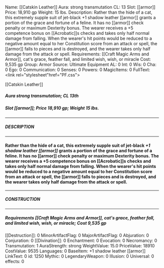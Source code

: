 Name: [[Catskin Leather]]
Aura: strong transmutation
CL: 13
Slot: [[armor]]
Price: 18,910 gp
Weight: 15 lbs.
Description: Rather than the hide of a cat, this extremely supple suit of jet-black +1 shadow leather [[armor]] grants a portion of the grace and fortune of a feline. It has no [[armor]] check penalty or maximum Dexterity bonus. The wearer receives a +5 competence bonus on [[Acrobatic]]s checks and takes only half normal damage from falling. When the wearer's hit points would be reduced to a negative amount equal to her Constitution score from an attack or spell, the [[armor]] falls to pieces and is destroyed, and the wearer takes only half damage from the attack or spell.
Requirements: [[Craft Magic Arms and Armor]], cat's grace, feather fall, and limited wish, wish, or miracle
Cost: 9,535 gp
Group: Armor
Source: Ultimate Equipment
AL: 0
Int: 0
Wis: 0
Cha: 0
Ego: 0
Communication: 0
Senses: 0
Powers: 0
MagicItems: 0
FullText: <link rel="stylesheet"href="PF.css"><div class="heading"><p class="alignleft">[[Catskin Leather]]</p><div style="clear: both;"></div></div><div><h5><b>Aura </b>strong transmutation; <b>CL </b>13th</h5><h5><b>Slot </b>[[armor]]; <b>Price </b>18,910 gp; <b>Weight </b>15 lbs.</h5></div><hr/><div><h5><b>DESCRIPTION</b></h5></div><hr/><div><h4><p>Rather than the hide of a cat, this extremely supple suit of jet-black <i>+1 shadow leather [[armor]]</i> grants a portion of the grace and fortune of a feline. It has no [[armor]] check penalty or maximum Dexterity bonus. The wearer receives a +5 competence bonus on [[Acrobatic]]s checks and takes only half normal damage from falling. When the wearer's hit points would be reduced to a negative amount equal to her Constitution score from an attack or spell, the [[armor]] falls to pieces and is destroyed, and the wearer takes only half damage from the attack or spell.</p></h4></div><hr/><div><h5><b>CONSTRUCTION</b></h5></div><hr/><div><h5><b>Requirements </b>[[Craft Magic Arms and Armor]], <i>cat's grace</i>, <i>feather fall</i>, <i>and limited <i>wish</i></i>, <i>wish</i>, <i>or miracle</i>; <b>Cost </b>9,535 gp</h5></div>
[[Destruction]]: 0
MinorArtifactFlag: 0
MajorArtifactFlag: 0
Abjuration: 0
Conjuration: 0
[[Divination]]: 0
Enchantment: 0
Evocation: 0
Necromancy: 0
Transmutation: 1
AuraStrength: strong
WeightValue: 15.0
PriceValue: 18910
CostValue: 9535
Languages: 0
BaseItem: +1 shadow leather [[armor]]
LinkText: 0
id: 1250
Mythic: 0
LegendaryWeapon: 0
Illusion: 0
Universal: 0
effects: 0
